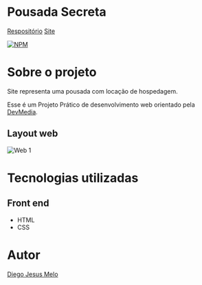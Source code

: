 # Pousada Secreta
[Respositório](https://github.com/diego105xz/pousada)
[Site](https://github.com/diego105xz/pousada)

[![NPM](https://img.shields.io/npm/l/react)](https://github.com/diego105xz/Projeto_Blog/blob/main/LICENSE) 

# Sobre o projeto

Site representa uma pousada com locação de hospedagem.

Esse é um Projeto Prático de desenvolvimento web orientado pela [DevMedia](https://www.devmedia.com.br/).

## Layout web
![Web 1](https://github.com/diego105xz/RepositorioImg/blob/main/pousada-secreta.png)

# Tecnologias utilizadas
## Front end
- HTML
- CSS

# Autor

[Diego Jesus Melo](https://www.linkedin.com/in/diego-melo-1863971b2/)
